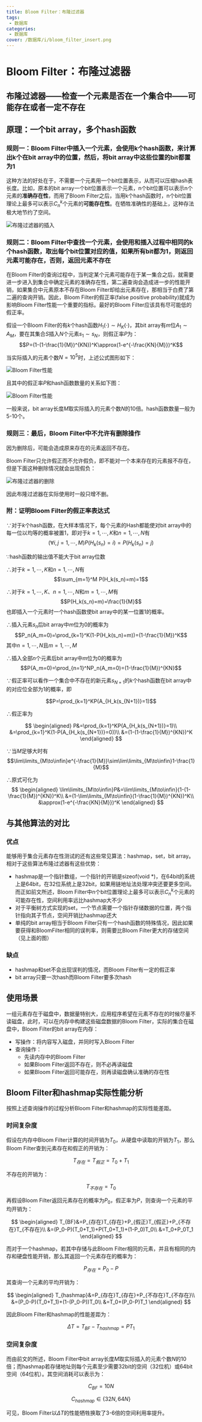 ```yaml
---
title: Bloom Filter：布隆过滤器
tags: 
 - 数据库
categories: 
 - 数据库
cover: /数据库/i/bloom_filter_insert.png
---
```

# Bloom Filter：布隆过滤器

## 布隆过滤器——检查一个元素是否在一个集合中——**可能存在**或者**一定不存在**

## 原理：一个bit array，多个hash函数

### 规则一：Bloom Filter中插入一个元素，会使用k个hash函数，来计算出k个在bit array中的位置，然后，将bit array中这些位置的bit都置为1

这种方法的好处在于，不需要一个元素用一个bit位置表示，从而可以压缩hash表长度。比如，原本的bit array一个bit位置表示一个元素，n个bit位置可以表示n个元素的**准确存在性**，而用了Bloom Filter之后，当用k个hash函数时，n个bit位置理论上最多可以表示$C_n^k$个元素的**可能存在性**。在牺牲准确性的基础上，这种存法极大地节约了空间。

![布隆过滤器的插入](i/bloom_filter_insert.png)

### 规则二：Bloom Filter中查找一个元素，会使用和插入过程中相同的k个hash函数，取出每个bit位置对应的值，如果所有bit都为1，则返回元素**可能存在**，否则，返回元素不存在

在Bloom Filter的查询过程中，当判定某个元素可能存在于某一集合之后，就需要进一步进入到集合中确定元素的准确存在性，第二遍查询会造成进一步的性能开销，如果集合中元素原本不存在Bloom Filter却给出元素存在，那相当于白费了第二遍的查询开销。因此，Bloom Filter的假正率(false positive probability)就成为影响Bloom Filter性能一个重要的指标。最好的Bloom Filter应该具有尽可能低的假正率。

假设一个Bloom Filter的有$k$个hash函数$H_1(\cdot)\sim H_K(\cdot)$，其bit array有$m$位$A_1\sim A_M$，要在其集合$S$插入$N$个元素$s_1\sim s_N$，则假正率$P$为：
$$P=(1-(1-\frac{1}{M})^{KN})^K\approx(1-e^{-\frac{KN}{M}})^K$$

当实际插入的元素个数$N=10^5$时，上述公式图形如下：

![Bloom Filter性能](i/bloom_filter_性能.png)

且其中的假正率$P$和hash函数数量的关系如下图：

![Bloom Filter性能](i/bloom_filter_性能1.png)

一般来说，bit array长度$M$取实际插入的元素个数$N$的10倍。hash函数数量一般为5-10个。

### 规则三：最后，Bloom Filter中不允许有删除操作

因为删除后，可能会造成原来存在的元素返回不存在。

Bloom Filter只允许假正而不允许假负，即不能对一个本来存在的元素报不存在，但是下面这种删除情况就会出现假负：

![布隆过滤器的删除](i/bloom_filter_delete.png)

因此布隆过滤器在实际使用时一般只增不删。

### 附：证明Bloom Filter的假正率表达式

$\because$对于$k$个hash函数，在大样本情况下，每个元素的Hash都能使对bit array中的每一位以均等的概率被置1，即对于$k=1,\cdots,K$和$n=1,\cdots,N$有
$$(\forall i,j=1,\cdots,M)P(H_k(s_n)=i)=P(H_k(s_n)=j)$$

$\because$hash函数的输出值不能大于bit array位数

$\therefore$对于$k=1,\cdots,K$和$n=1,\cdots,N$有
$$\sum_{m=1}^M P(H_k(s_n)=m)=1$$

$\therefore$对于$k=1,\cdots,K$、$n=1,\cdots,N$和$m=1,\cdots,M$有
$$P(H_k(s_n)=m)=\frac{1}{M}$$
也即插入一个元素时一个hash函数使bit array中的某一位置1的概率。

$\therefore$插入元素$s_n$后bit array中$m$位为0的概率为
$$P_n(A_m=0)=\prod_{k=1}^K(1-P(H_k(s_n)=m))=(1-\frac{1}{M})^K$$
其中$n=1,\cdots,N$且$m=1,\cdots,M$

$\therefore$插入全部$n$个元素后bit array中$m$位为0的概率为
$$P(A_m=0)=\prod_{n=1}^NP_n(A_m=0)=(1-\frac{1}{M})^{KN}$$

$\because$假正率可以看作一个集合中不存在的新元素$s_{N+1}$的$k$个hash函数在bit array中的对应位全部为1的概率，即

$$P=\prod_{k=1}^KP(A_{H_k(s_{N+1})}=1)$$

$\therefore$假正率为

$$
\begin{aligned}
    P&=\prod_{k=1}^KP(A_{H_k(s_{N+1})}=1)\\
    &=\prod_{k=1}^K(1-P(A_{H_k(s_{N+1})}=0))\\
    &=(1-(1-\frac{1}{M})^{KN})^K
\end{aligned}
$$

$\because$当$M$足够大时有
$$\lim\limits_{M\to\infin}e^{-\frac{1}{M}}\sim\lim\limits_{M\to\infin}1-\frac{1}{M}$$

$\therefore$原式可化为
$$
\begin{aligned}
\lim\limits_{M\to\infin}P&=\lim\limits_{M\to\infin}(1-(1-\frac{1}{M})^{KN})^K\\
&=(1-\lim\limits_{M\to\infin}(1-\frac{1}{M})^{KN})^K\\
&\approx(1-e^{-\frac{KN}{M}})^K
\end{aligned}
$$

## 与其他算法的对比

### 优点

能够用于集合元素存在性测试的还有这些常见算法：hashmap，set，bit array。相对于这些算法布隆过滤器有这些优势：

* hashmap是一个指针数组，一个指针的开销是sizeof(void *)，在64bit的系统上是64bit，在32位系统上是32bit，如果用链地址法处理冲突还要更多空间。而正如前文所述，Bloom Filter中n个bit位置理论上最多可以表示$C_n^k$个元素的可能存在性，空间利用率远比hashmap大不少
* 对于平衡树方式实现的set，一个节点需要一个指针存储数据的位置，两个指针指向其子节点，空间开销比hashmap还大
* 单纯的bit array相当于Bloom Filter只有一个hash函数的特殊情况，因此如果要获得和BloomFilter相同的误判率，则需要比Bloom Filter更大的存储空间（见上面的图）

### 缺点

* hashmap和set不会出现误判的情况，而Bloom Filter有一定的假正率
* bit array只要一次hash而Bloom Filter要多次hash

## 使用场景

一组元素存在于磁盘中，数据量特别大，应用程序希望在元素不存在的时候尽量不读磁盘，此时，可以在内存中构建这些磁盘数据的Bloom Filter，实际的集合在磁盘中，Bloom Filter的bit array在内存：

* 写操作：将内容写入磁盘，并同时写入Bloom Filter
* 查询操作：
  * 先读内存中的Bloom Filter
  * 如果Bloom Filter返回不存在，则不必再读磁盘
  * 如果Bloom Filter返回可能存在，则再读磁盘确认准确的存在性

## Bloom Filter和hashmap实际性能分析

按照上述查询操作的过程分析Bloom Filter和hashmap的实际性能差距。

### 时间复杂度

假设在内存中Bloom Filter计算的时间开销为$T_0$，从硬盘中读取的开销为$T_1$，那么Bloom Filter查到元素存在和假正的开销为：

$$T_{存在}=T_{假正}=T_0+T_1$$

不存在的开销为：

$$T_{不存在}=T_0$$

再假设Bloom Filter返回元素存在的概率为$P_0$，假正率为$P$，则查询一个元素的平均开销为：

$$
\begin{aligned}
T_{BF}&=P_{存在}T_{存在}+P_{假正}T_{假正}+P_{不存在}T_{不存在}\\
&=(P_0-P)(T_0+T_1)+P(T_0+T_1)+(1-P_0)T_0\\
&=T_0+P_0T_1
\end{aligned}
$$

而对于一个hashmap，若其中存储与此Bloom Filter相同的元素，并且有相同的内存和硬盘性能开销，那么其返回一个元素存在的概率为：

$$P_{存在}=P_0-P$$

其查询一个元素的平均开销为：

$$
\begin{aligned}
T_{hashmap}&=P_{存在}T_{存在}+P_{不存在}T_{不存在}\\
&=(P_0-P)(T_0+T_1)+(1-(P_0-P))T_0\\
&=T_0+(P_0-P)T_1
\end{aligned}
$$

因此Bloom Filter和hashmap的性能差距为：

$$\Delta T=T_{BF}-T_{hashmap}=PT_1$$

### 空间复杂度

而由前文的所述，Bloom Filter中bit array长度$M$取实际插入的元素个数$N$的10倍；而hashmap若存储地址则每个元素至少需要32bit的空间（32位机）或64bit空间（64位机）。其空间消耗可以表示为：

$$C_{BF}=10N$$

$$C_{hashmap}\in\{32N,64N\}$$

可见，Bloom Filter以$\Delta T$的性能牺牲换取了3-6倍的空间利用率提升。

